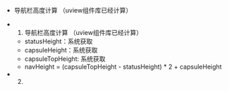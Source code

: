 - 导航栏高度计算 （uview组件库已经计算）
- 1. 导航栏高度计算 （uview组件库已经计算）
  - statusHeight：系统获取
  - capsuleHeight：系统获取
  - capsuleTopHeight: 系统获取
  - navHeight = (capsuleTopHeight - statusHeight) * 2 + capsuleHeight

- 2. 
